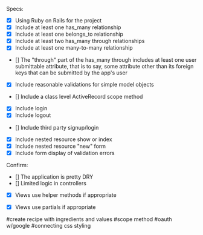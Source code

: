 Specs:
- [x] Using Ruby on Rails for the project
- [x] Include at least one has_many relationship 
- [x] Include at least one belongs_to relationship 
- [x] Include at least two has_many through relationships 
- [x] Include at least one many-to-many relationship 
- [] The "through" part of the has_many through includes at least one user submittable attribute, that is to say, some attribute other than its foreign keys that can be submitted by the app's user 
- [x] Include reasonable validations for simple model objects 
- [] Include a class level ActiveRecord scope method 
- [x] Include login 
- [x] Include logout 
- [] Include third party signup/login 
- [x] Include nested resource show or index 
- [x] Include nested resource "new" form
- [x] Include form display of validation errors 

Confirm:
- [] The application is pretty DRY
- [] Limited logic in controllers
- [x] Views use helper methods if appropriate
- [x] Views use partials if appropriate


#create recipe with ingredients and values
#scope method
#oauth w/google 
#connecting css styling
